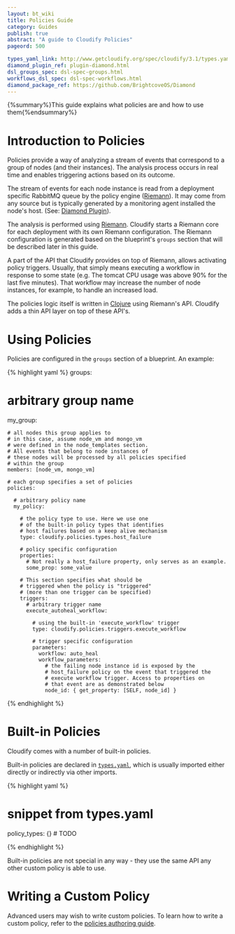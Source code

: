 ```yaml
---
layout: bt_wiki
title: Policies Guide
category: Guides
publish: true
abstract: "A guide to Cloudify Policies"
pageord: 500

types_yaml_link: http://www.getcloudify.org/spec/cloudify/3.1/types.yaml
diamond_plugin_ref: plugin-diamond.html
dsl_groups_spec: dsl-spec-groups.html
workflows_dsl_spec: dsl-spec-workflows.html
diamond_package_ref: https://github.com/BrightcoveOS/Diamond
---
```


{%summary%}This guide explains what policies are and how to use them{%endsummary%}


# Introduction to Policies

Policies provide a way of analyzing a stream of events that correspond to a group of nodes (and their instances).
The analysis process occurs in real time and enables triggering actions based on its outcome.

The stream of events for each node instance is read from a deployment specific RabbitMQ queue by the policy engine ([Riemann](http://riemann.io/)). It may come from any source but is typically generated by a monitoring agent installed the node's host. (See: [Diamond Plugin]({{page.diamond_plugin_ref}})).

The analysis is performed using [Riemann](http://riemann.io/). Cloudify starts a Riemann core for each deployment with its own Riemann configuration. The Riemann configuration is generated based on the blueprint's `groups` section that will be described later in this guide.

A part of the API that Cloudify provides on top of Riemann, allows activating policy triggers. Usually, that simply means executing a workflow in response to some state (e.g. The tomcat CPU usage was above 90% for the last five minutes).
That workflow may increase the number of node instances, for example, to handle an increased load.

The policies logic itself is written in [Clojure](http://clojure.org/) using Riemann's API. Cloudify adds a thin API layer on top of these API's.

# Using Policies

Policies are configured in the `groups` section of a blueprint.
An example:

{% highlight yaml %}
groups:
  # arbitrary group name
  my_group:

    # all nodes this group applies to
    # in this case, assume node_vm and mongo_vm
    # were defined in the node_templates section.
    # All events that belong to node instances of
    # these nodes will be processed by all policies specified
    # within the group
    members: [node_vm, mongo_vm]

    # each group specifies a set of policies
    policies:

      # arbitrary policy name
      my_policy:

        # the policy type to use. Here we use one
        # of the built-in policy types that identifies
        # host failures based on a keep alive mechanism
        type: cloudify.policies.types.host_failure

        # policy specific configuration
        properties:
          # Not really a host_failure property, only serves as an example.
          some_prop: some_value

        # This section specifies what should be
        # triggered when the policy is "triggered"
        # (more than one trigger can be specified)
        triggers:
          # arbitrary trigger name
          execute_autoheal_workflow:

            # using the built-in 'execute_workflow' trigger
            type: cloudify.policies.triggers.execute_workflow

            # trigger specific configuration
            parameters:
              workflow: auto_heal
              workflow_parameters:
                # the failing node instance id is exposed by the
                # host_failure policy on the event that triggered the
                # execute workflow trigger. Access to properties on
                # that event are as demonstrated below
                node_id: { get_property: [SELF, node_id] }

{% endhighlight %}

# Built-in Policies

Cloudify comes with a number of built-in policies.

Built-in policies are declared in [`types.yaml`]({{page.types_yaml_link}}), which is usually imported either directly or indirectly via other imports.

{% highlight yaml %}
# snippet from types.yaml
policy_types: {}
    # TODO

{% endhighlight %}

Built-in policies are not special in any way - they use the same API any other custom policy is able to use.

# Writing a Custom Policy

Advanced users may wish to write custom policies.
To learn how to write a custom policy, refer to the [policies authoring guide](guide-authoring-policies.html).

<!---
# Auto Healing

Auto healing is the process of automatically identifying when a certain component of your system is failing and fixing the system state without any user intervention.

Cloudify comes with built-in support for auto healing different components.

There are several things that need to be configured to work with auto healing. This guide will walk you through them, and explain the limitations the mechanism currently has.

In short, the process involves:

* Configuring monitoring on compute nodes that should have auto healing.
* Adding the `autoheal` workflow to the blueprint.
* Configuring the `groups` section with appropriate policy types and triggers.

{%warning title=Limitations%}
Make sure you don't miss the [Limitations](#limitations) section.
{%endwarning%}

## Monitoring

Add monitoring to compute nodes that require auto healing.

At the moment, due to a limitation of existing policies, it is required that exactly one metric will be published by the monitored nodes.

Another limitation requires that only compute nodes will have auto heal configured for them. Otherwise, when a certain compute node instance fails, node instances that are contained in it are also likely to fail, which in turn will cause the auto heal workflow to be triggered multiple times.

We will show an example using the built-in [Diamond]({{page.diamond_package_ref}}) support that comes with Cloudify. Please refer to the [Diamond Plugin]({{page.diamond_plugin_ref}}) documentation for further details on configuring diamond based monitoring.

{% highlight yaml %}
node_templates:
  some_vm:
    interfaces:
      cloudify.interfaces.monitoring:
        start:
          implementation: diamond.diamond_agent.tasks.add_collectors
          inputs:
            collectors_config:
              ExampleCollector: {}
        stop:
          implementation: diamond.diamond_agent.tasks.del_collectors
          inputs:
            collectors_config:
              ExampleCollector: {}
{% endhighlight %}

Notice how we use the `ExampleCollector` that comes with Diamond. We do this because of the policy limitation described above. Most built-in collectors in Diamond generate more than one metric, which may cause the auto heal workflow to be triggered more than once. The `ExampleCollector` generates a single metric whose value is consistently `42`. We will use this collector as a keep alive collector combined with the `host_failure` policy that will be described below.

Future versions of Cloudify will address this limitation by allowing a specific metric regex to be specified when configuring the policy.

## [Workflow]({{page.workflows_dsl_spec}}) Configuration

The auto heal workflow will execute a process of tasks that is similar in nature to calling the `uninstall` workflow and then the `install` workflow. The main difference, is that this process is only executed on the subgraph of node instances that are contained in the failing compute node instance and the relationships these node instances have with other node instances.

At the moment, the auto heal workflow that comes with Cloudify is not configured in our `types.yaml`. Until this workflow is added to the built-in workflows, add the following to the blueprint:

{% highlight yaml %}
workflows:
  autoheal:
    mapping: default_workflows.cloudify.plugins.workflows.auto_heal_reinstall_node_subgraph
    parameters:
      node_id: {}
      diagnose_value: {}
{% endhighlight %}

## [Groups]({{page.dsl_groups_spec}}) Configuration

After we have monitoring set up, and the autoheal workflow configured, it's time to plug things together.

This example contains several inline comments, so make sure you read them to have better understanding of
how things work.

{% highlight yaml %}
groups:
  some_vm_group:
    # adding the some_vm node template that was previously configured
    members: [some_vm]
    policies:
      host_failure_policy:
        # using the 'host_failure' policy type
        type: cloudify.policies.host_failure
        triggers:
          autoheal_trigger:
            # using the 'execute_workflow' policy trigger
            type: cloudify.policies.triggers.execute_workflow
            parameters:
              # configuring this trigger to execute the autoheal workflow
              # that was previously configured
              workflow: autoheal

              # The autoheal workflow will get
              # its parameters from the event that triggered
              # its execution
              workflow_parameters:
                # The host_failure policy adds 'failing_node' to
                # the event before processing its triggers.
                # the 'faling_node' will be the node instance id
                # of the node that failed. In our case, it will be
                # something like 'some_vm_afd34'
                node_id: { get_property: [SELF, failing_node] }

                # Contextual information added by the triggering policy
                diagnose_value: { get_property: [SELF, diagnose] }
{% endhighlight %}

In this example, we configured a group consisting of the `some_vm` node that was previously configured.

We then configured a single `host_failure` policy for this group. The `host_failure` policy works by checking for expired events. The first monitoring event sent by a certain node instance will add this event type to the policy engine index (Riemann's index mechanism). After which, if this type of event was not sent for a period of 60 seconds for a certain node instance, it's considered a failed node instance and the policy triggers are executed.

The policy in the example has one `execute_workflow` policy trigger configured, which is mapped to execute the `autoheal` workflow.

## Limitations

Currently, there are several limitations to using auto healing. They are all desribed below and throughout the auto healing section above.

It should be noted that these limitations are something we are currently in the process of ironing out. Most of them (perhaps all) will be fixed by the time the next version of Cloudify is released.

{%warning title=Limitations%}
* Only compute nodes can have auto healing configured for them.
* Monitoring on these compute nodes can only generate a single metric type.
* Each compute node must be specified in its own group in the `groups.members` section
* Monitoring is set up when the deployment is created. As such, after the `uninstall` workflow has been called on a deployment, the `autoheal` workflow will probably be triggered after a while. At the moment, this is resolved by having the auto heal workflow check the state of the faling node host. If its state is different than `started` the workflow will end its execution without actually doing anything. This means that when the deployment executions are listed, you may find unexpected `autoheal` workflow executions in `terminated` state.
{%endwarning%}
-->